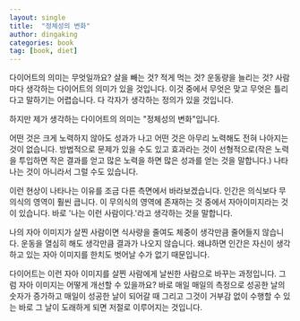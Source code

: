 ```yaml
---
layout: single
title:  "정체성의 변화"
author: dingaking
categories: book
tag: [book, diet]
---
```


다이어트의 의미는 무엇일까요? 살을 빼는 것? 적게 먹는 것? 운동량을 늘리는 것? 사람마다 생각하는 다이어트의 의미가 있을 것입니다. 이것 중에서 무엇은 맞고 무엇은 틀리다고 말하기는 어렵습니다. 다 각자가 생각하는 정의가 있을 것입니다.

하지만 제가 생각하는 다이어트의 의미는 "정체성의 변화"입니다.

어떤 것은 크게 노력하지 않아도 성과가 나고 어떤 것은 아무리 노력해도 전혀 나아지는 것이 없습니다. 방법적으로 문제가 있을 수도 있고 효과라는 것이 선형적으로(작은 노력을 투입하면 작은 결과를 얻고 많은 노력을 하면 많은 성과를 얻는 것을 말합니다.) 나타나는 것이 아니라서 그럴 수도 있습니다.

이런 현상이 나타나는 이유를 조금 다른 측면에서 바라보겠습니다. 인간은 의식보다 무의식의 영역이 훨씬 큽니다. 이 무의식의 영역에 존재하는 것 중에서 자아이미지라는 것이 있습니다. 바로 '나는 이런 사람이다.'라고 생각하는 것을 말합니다.

나의 자아 이미지가 살찐 사람이면 식사량을 줄여도 체중이 생각만큼 줄어들지 않습니다. 운동을 열심히 해도 생각만큼 결과가 나오지 않습니다. 왜냐하면 인간은 자신이 생각하고 있는 자아 이미지를 한치도 벗어날 수가 없기 때문입니다.

다이어트는 이런 자아 이미지를 살찐 사람에게 날씬한 사람으로 바꾸는 과정입니다. 그럼 자아 이미지는 어떻게 개선할 수 있을까요? 바로 매일 매일의 측정으로 성공한 날의 숫자가 증가하고 매일이 성공한 날이 되어갈 때 그리고 그것이 거부감 없이 수행할 수 있는 바로 그 날이 도래하게 되면 저절로 이루어지는 것입니다.